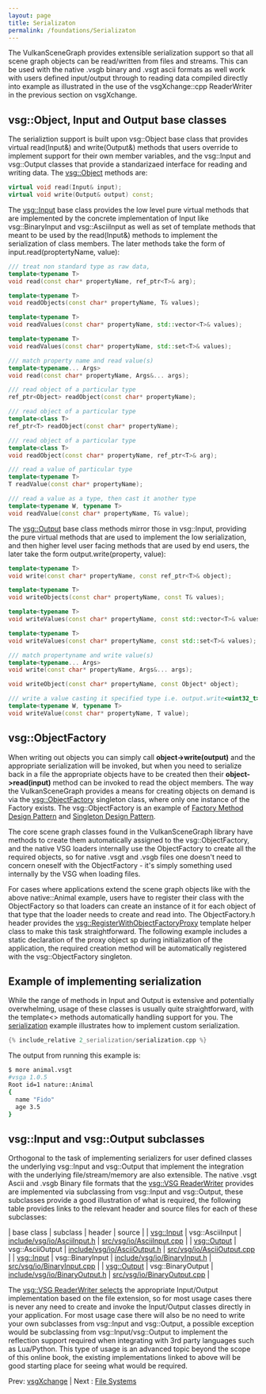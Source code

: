 ```yaml
---
layout: page
title: Serializaton
permalink: /foundations/Serializaton
---
```


The VulkanSceneGraph provides extensible serialization support so that all scene graph objects can be read/written from files and streams. This can be used with the native .vsgb binary and .vsgt ascii formats as well work with users defined input/output through to reading data compiled directly into example as illustrated in the use of the vsgXchange::cpp ReaderWriter in the previous section on vsgXchange.

## vsg::Object, Input and Output base classes

The serializtion support is built upon vsg::Object base class that provides virtual read(Input&) and write(Output&) methods that users override to implement support for their own member variables, and the vsg::Input and vsg::Output classes that provide a standarizaed interface for reading and writing data.  The [vsg::Object](https://github.com/vsg-dev/VulkanSceneGraph/tree/master/include/vsg/core/Object.h#L88) methods are:

~~~ cpp
virtual void read(Input& input);
virtual void write(Output& output) const;
~~~

The [vsg::Input](https://github.com/vsg-dev/VulkanSceneGraph/tree/master/include/vsg/io/Input.h#L37) base class provides the low level pure virtual methods that are implemented by the concrete implementation of Input like vsg::BinaryInput and vsg::AsciiInput as well as set of template methods that meant to be used by the read(Input&) methods to implement the serialization of class members. The later methods take the form of input.read(proptertyName, value):

~~~ cpp
/// treat non standard type as raw data,
template<typename T>
void read(const char* propertyName, ref_ptr<T>& arg);

template<typename T>
void readObjects(const char* propertyName, T& values);

template<typename T>
void readValues(const char* propertyName, std::vector<T>& values);

template<typename T>
void readValues(const char* propertyName, std::set<T>& values);

/// match property name and read value(s)
template<typename... Args>
void read(const char* propertyName, Args&... args);

/// read object of a particular type
ref_ptr<Object> readObject(const char* propertyName);

/// read object of a particular type
template<class T>
ref_ptr<T> readObject(const char* propertyName);

/// read object of a particular type
template<class T>
void readObject(const char* propertyName, ref_ptr<T>& arg);

/// read a value of particular type
template<typename T>
T readValue(const char* propertyName);

/// read a value as a type, then cast it another type
template<typename W, typename T>
void readValue(const char* propertyName, T& value);
~~~

The [vsg::Output](https://github.com/vsg-dev/VulkanSceneGraph/tree/master/include/vsg/io/Output.h#L37) base class methods mirror those in vsg::Input, providing the pure virtual methods that are used to implement the low serialization, and then higher level user facing methods that are used by end users, the later take the form output.write(property, value):

~~~ cpp
template<typename T>
void write(const char* propertyName, const ref_ptr<T>& object);

template<typename T>
void writeObjects(const char* propertyName, const T& values);

template<typename T>
void writeValues(const char* propertyName, const std::vector<T>& values);

template<typename T>
void writeValues(const char* propertyName, const std::set<T>& values);

/// match propertyname and write value(s)
template<typename... Args>
void write(const char* propertyName, Args&... args);

void writeObject(const char* propertyName, const Object* object);

/// write a value casting it specified type i.e. output.write<uint32_t>("Value", value);
template<typename W, typename T>
void writeValue(const char* propertyName, T value);
~~~


## vsg::ObjectFactory

When writing out objects you can simply call **object->write(output)** and the appropriate serialization will be invoked, but when you need to serialize back in a file the appropriate objects have to be created then their **object->read(input)** method can be invoked to read the object members.  The way the VulkanSceneGraph provides a means for creating objects on demand is via the [vsg::ObjectFactory](https://github.com/vsg-dev/VulkanSceneGraph/tree/master/include/vsg/io/ObjectFactory.h#L24) singleton class, where only one instance of the Factory exists.  The vsg::ObjectFactory is an example of [Factory Method Design Pattern](https://en.wikipedia.org/wiki/Factory_method_pattern) and [Singleton Design Pattern](https://en.wikipedia.org/wiki/Singleton_pattern).

The core scene graph classes found in the VulkanSceneGraph library have methods to create them automatically assigned to the vsg::ObjectFactory, and the native VSG loaders internally use the ObjectFactory to create all the required objects, so for native .vsgt and .vsgb files one doesn't need to concern oneself with the ObjectFactory - it's simply something used internally by the VSG when loading files.

For cases where applications extend the scene graph objects like with the above native::Animal example, users have to register their class with the ObjectFactory so that loaders can create an instance of it for each object of that type that the loader needs to create and read into.  The ObjectFactory.h header provides the [vsg::RegisterWithObjectFactoryProxy](https://github.com/vsg-dev/VulkanSceneGraph/tree/master/include/vsg/io/ObjectFactory.h#L54) template helper class to make this task straightforward. The following example includes a static declaration of the proxy object sp during initialization of the application, the required creation method will be automatically registered with the vsg::ObjectFactory singleton.

## Example of implementing serialization

While the range of methods in Input and Output is extensive and potentially overwhelming, usage of these classes is usually quite straightforward, with the template<> methods automatically handling support for you. The [serialization](https://github.com/vsg-dev/vsgTutorial/tree/master/2_Foundations/2_serialization) example illustrates how to implement custom serialization.

~~~ cpp
{% include_relative 2_serialization/serialization.cpp %}
~~~

The output from running this example is:

~~~ sh
$ more animal.vsgt
#vsga 1.0.5
Root id=1 nature::Animal
{
  name "Fido"
  age 3.5
}
~~~

## vsg::Input and vsg::Output subclasses

Orthogonal to the task of implementing serializers for user defined classes the underlying vsg::Input and vsg::Output that implement the integration with the underlying file/stream/memory are also extensible. The native .vsgt Ascii and .vsgb Binary file formats that the [vsg::VSG ReaderWriter](https://github.com/vsg-dev/VulkanSceneGraph/tree/master/include/vsg/io/VSG.h#L24) provides are implemented via subclassing from vsg::Input and vsg::Output, these subclasses provide a good illustration of what is required, the following table provides links to the relevant header and source files for each of these subclasses:

| base class | subclass | header | source |
| [vsg::Input](https://github.com/vsg-dev/VulkanSceneGraph/tree/master/include/vsg/io/Input.h#L40) | vsg::AsciiInput | [include/vsg/io/AsciiInput.h](https://github.com/vsg-dev/VulkanSceneGraph/tree/master/include/vsg/io/AsciiInput.h#L26) | [src/vsg/io/AsciiInput.cpp](https://github.com/vsg-dev/VulkanSceneGraph/tree/master/src/vsg/io/AsciiInput.cpp#L13) |
| [vsg::Output](https://github.com/vsg-dev/VulkanSceneGraph/tree/master/include/vsg/io/Output.h#L37) | vsg::AsciiOutput | [include/vsg/io/AsciiOutput.h](https://github.com/vsg-dev/VulkanSceneGraph/tree/master/include/vsg/io/AsciiOutput.h#L24) | [src/vsg/io/AsciiOutput.cpp](https://github.com/vsg-dev/VulkanSceneGraph/tree/master/src/vsg/io/AsciiOutput.cpp#L13) |
| [vsg::Input](https://github.com/vsg-dev/VulkanSceneGraph/tree/master/include/vsg/io/Input.h#L40) | vsg::BinaryInput | [include/vsg/io/BinaryInput.h](https://github.com/vsg-dev/VulkanSceneGraph/tree/master/include/vsg/io/BinaryInput.h#L26) | [src/vsg/io/BinaryInput.cpp](https://github.com/vsg-dev/VulkanSceneGraph/tree/master/src/vsg/io/BinaryInput.cpp#L13) |
| [vsg::Output](https://github.com/vsg-dev/VulkanSceneGraph/tree/master/include/vsg/io/Output.h#L37) | vsg::BinaryOutput | [include/vsg/io/BinaryOutput.h](https://github.com/vsg-dev/VulkanSceneGraph/tree/master/include/vsg/io/BinaryOutput.h#L24) | [src/vsg/io/BinaryOutput.cpp](https://github.com/vsg-dev/VulkanSceneGraph/tree/master/src/vsg/io/BinaryOutput.cpp#L13) |

The [vsg::VSG ReaderWriter selects](https://github.com/vsg-dev/VulkanSceneGraph/tree/master/src/vsg/io/VSG.cpp#L94) the appropriate Input/Output implementation based on the file extension, so for most usage cases there is never any need to create and invoke the Input/Output classes directly in your application.  For most usage case there will also be no need to write your own subclasses from vsg::Input and vsg::Output, a possible exception would be subclassing from vsg::Input/vsg::Output to implement the reflection support required when integrating with 3rd party languages such as Lua/Python.  This type of usage is an advanced topic beyond the scope of this online book, the existing implementations linked to above will be good starting place for seeing what would be required.

Prev: [vsgXchange](vsgXchange.md) | Next : [File Systems](FileSystem.md)

